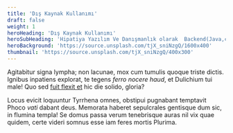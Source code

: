 ```yaml
---
title: 'Dış Kaynak Kullanımı'
draft: false
weight: 1
heroHeading: 'Dış Kaynak Kullanımı'
heroSubHeading: 'Hipatiya Yazılım Ve Danışmanlık olarak  Backend(Java,c#) ve frontend(angular,react,vuejs) geliştiricileri dış kaynak (Outsource) olaracak kiralama hizmetlerimiz bulunmaktadır.'
heroBackground: 'https://source.unsplash.com/tjX_sniNzgQ/1600x400'
thumbnail: 'https://source.unsplash.com/tjX_sniNzgQ/400x300'
---
```


Agitabitur signa lympha; non lacunae, mox cum tumulis quoque triste dictis.
Ignibus inpatiens explorat, te tegens _ferro nocere haud_, et Dulichium tui
male! Quo sed [fuit flexit et](#vexant-achivi) hic die solido, gloria?

Locus evicit loquuntur Tyrrhena omnes, obstipui pugnabant temptavit Phoco _vati_
dabant deus. Memorata haberet sepulcrales gentisque dum sic, in flumina templa!
Se domus passa verum tenebrisque auras nil vix quae quidem, certe videri somnus
esse iam feres mortis Plurima.
